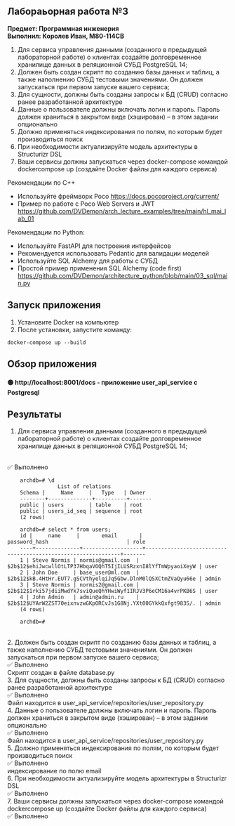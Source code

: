 ## Лабораьорная работа №3 
**Предмет: Программная инженерия** <br>
**Выполнил: Королев Иван, М80-114СВ**

1. Для сервиса управления данными (созданного в предыдущей лабораторной
работе) о клиентах создайте долговременное хранилище данных в
реляционной СУБД PostgreSQL 14;
2. Должен быть создан скрипт по созданию базы данных и таблиц, а также
наполнению СУБД тестовыми значениями. Он должен запускаться при первом
запуске вашего сервиса;
3. Для сущности, должны быть созданы запросы к БД (CRUD) согласно ранее
разработанной архитектуре
4. Данные о пользователе должны включать логин и пароль. Пароль должен
храниться в закрытом виде (хэширован) – в этом задании опционально
5. Должно применяться индексирования по полям, по которым будет
производиться поиск
6. При необходимости актуализируйте модель архитектуры в Structurizr DSL
7. Ваши сервисы должны запускаться через docker-compose командой dockercompose up (создайте Docker файлы для каждого сервиса)

Рекомендации по C++
- Используйте фреймворк Poco https://docs.pocoproject.org/current/
- Пример по работе с Poco Web Servers и JWT
https://github.com/DVDemon/arch_lecture_examples/tree/main/hl_mai_lab_01

Рекомендации по Python:
- Используйте FastAPI для построения интерфейсов
- Рекомендуется использовать Pedantic для валидации моделей
- Используйте SQL Alchemy для работы с СУБД
- Простой пример применения SQL Alchemy (code first)
https://github.com/DVDemon/architecture_python/blob/main/03_sql/main.py

## Запуск приложения
1. Установите Docker на компьютер
2. После установки, запустите команду:
```
docker-compose up --build
```

##  Обзор приложения
#### 🟢 http://localhost:8001/docs - приложение user_api_service c Postgresql

## Результаты

1. Для сервиса управления данными (созданного в предыдущей лабораторной
работе) о клиентах создайте долговременное хранилище данных в
реляционной СУБД PostgreSQL 14;
<br>
✅ Выполнено <br>

```
    archdb=# \d
                List of relations
    Schema |     Name     |   Type   | Owner
    --------+--------------+----------+-------
    public | users        | table    | root
    public | users_id_seq | sequence | root
    (2 rows)

    archdb=# select * from users;
    id |     name     |       email       |                        password_hash                         | role
    ----+--------------+-------------------+--------------------------------------------------------------+-------
    1 | Steve Normis | normis@gmail.com  | $2b$12$ehiJwcwllOtLTP37HbqaVOQhT5IjILUSRzxnI8lYfTmWpyaoiXeyW | user
    2 | John Doe     | base_user@ml.com  | $2b$12$kB.4HtHr.EUT7.gSCVthyelqiJq5Gbw.DlnM0lQSXCtmZVaQyu66e | admin
    3 | Steve Normis | normis2@gmail.com | $2b$12$1rki57jdiiMwdYk7sviQueQhYHwiWyf1IRJV3P6eCM16a4vrPKB6S | user
    4 | John Admin   | admin@admin.ru    | $2b$12$UYArW2ZST70eixnvzwGKpORCvJs1G8Nj.YXt00GYkkQxfgt983S/. | admin
    (4 rows)

    archdb=#
```

<br>
2. Должен быть создан скрипт по созданию базы данных и таблиц, а также
наполнению СУБД тестовыми значениями. Он должен запускаться при первом
запуске вашего сервиса;
<br>
✅ Выполнено <br>
Скрипт создан в файле database.py
<br>
3. Для сущности, должны быть созданы запросы к БД (CRUD) согласно ранее
разработанной архитектуре
<br>
✅ Выполнено <br>
Файл находится в user_api_service/repositories/user_repository.py
<br>
4. Данные о пользователе должны включать логин и пароль. Пароль должен
храниться в закрытом виде (хэширован) – в этом задании опционально
<br>
✅ Выполнено <br>
Файл находится в user_api_service/repositories/user_repository.py
<br>
5. Должно применяться индексирования по полям, по которым будет
производиться поиск
<br>
✅ Выполнено <br>
индексирование по полю email
<br>
6. При необходимости актуализируйте модель архитектуры в Structurizr DSL
<br>
✅ Выполнено
<br>
7. Ваши сервисы должны запускаться через docker-compose командой dockercompose up (создайте Docker файлы для каждого сервиса)
<br>
✅ Выполнено
<br>
